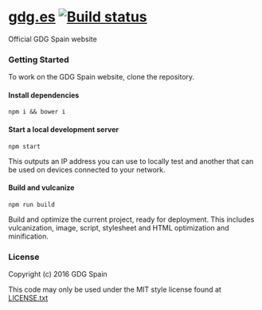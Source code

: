 # [gdg.es](https://gdg.es) [![Build status](https://travis-ci.org/GDGSpain/gdg.es.svg?branch=develop)](https://travis-ci.org/GDGSpain/gdg.es)

Official GDG Spain website


### Getting Started

To work on the GDG Spain website, clone the repository.

#### Install dependencies

```
npm i && bower i
```

#### Start a local development server

```
npm start
```

This outputs an IP address you can use to locally test and another that can be used on devices connected to your network.

#### Build and vulcanize

```
npm run build
```

Build and optimize the current project, ready for deployment. This includes vulcanization, image, script, stylesheet and HTML optimization and minification.


### License

Copyright (c) 2016 GDG Spain

This code may only be used under the MIT style license found at [LICENSE.txt](LICENSE.txt)
